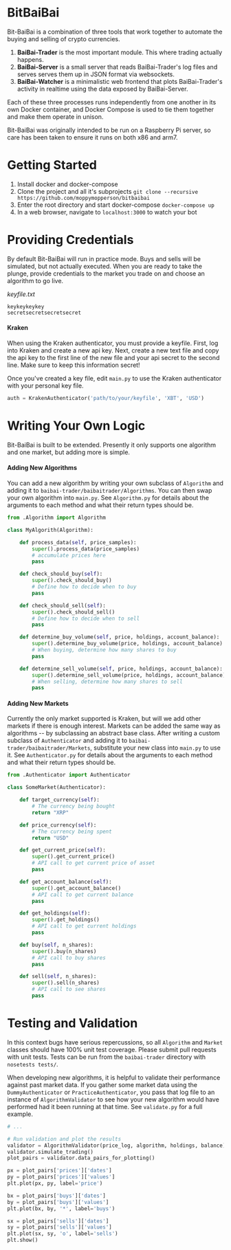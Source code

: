 # BitBaiBai

Bit-BaiBai is a combination of three tools that work together to automate the
buying and selling of crypto currencies.

1. **BaiBai-Trader** is the most important module. This where trading actually
   happens.
2. **BaiBai-Server** is a small server that reads BaiBai-Trader's log files and
   serves serves them up in JSON format via websockets.
3. **BaiBai-Watcher** is a minimalistic web frontend that plots BaiBai-Trader's
   activity in realtime using the data exposed by BaiBai-Server.

Each of these three processes runs independently from one another in its own
Docker container, and Docker Compose is used to tie them together and make them
operate in unison.

Bit-BaiBai was originally intended to be run on a Raspberry
Pi server, so care has been taken to ensure it runs on both x86 and arm7.

# Getting Started

1. Install docker and docker-compose
2. Clone the project and all it's subprojects
   `git clone --recursive https://github.com/moppymopperson/bitbaibai`
3. Enter the root directory and start docker-compose
   `docker-compose up`
4. In a web browser, navigate to `localhost:3000` to watch your bot

# Providing Credentials

By default Bit-BaiBai will run in practice mode. Buys and sells will be
simulated, but not actually executed. When you are ready to take the plunge,
provide credentials to the market you trade on and choose an algorithm to go
live.

_keyfile.txt_

```
keykeykeykey
secretsecretsecretsecret
```

#### Kraken

When using the Kraken authenticator, you must provide a keyfile. First, log into
Kraken and create a new api key. Next, create a new text file and copy the api
key to the first line of the new file and your api secret to the second line.
Make sure to keep this information secret!

Once you've created a key file, edit `main.py` to use the Kraken authenticator
with your personal key file.

```python
auth = KrakenAuthenticator('path/to/your/keyfile', 'XBT', 'USD')
```

# Writing Your Own Logic

Bit-BaiBai is built to be extended. Presently it only supports one algorithm and
one market, but adding more is simple.

#### Adding New Algorithms

You can add a new algorithm by writing your own subclass of `Algorithm` and
adding it to `baibai-trader/baibaitrader/Algorithms`. You can then swap your own
algorithm into `main.py`. See `Algorithm.py` for details about the arguments to
each method and what their return types should be.

```python
from .Algorithm import Algorithm

class MyAlgorith(Algorithm):

    def process_data(self, price_samples):
        super().process_data(price_samples)
        # accumulate prices here
        pass

    def check_should_buy(self):
        super().check_should_buy()
        # Define how to decide when to buy
        pass

    def check_should_sell(self):
        super().check_should_sell()
        # Define how to decide when to sell
        pass

    def determine_buy_volume(self, price, holdings, account_balance):
        super().determine_buy_volume(price, holdings, account_balance)
        # When buying, determine how many shares to buy
        pass

    def determine_sell_volume(self, price, holdings, account_balance):
        super().determine_sell_volume(price, holdings, account_balance)
        # When selling, determine how many shares to sell
        pass
```

#### Adding New Markets

Currently the only market supported is Kraken, but will we add other markets
if there is enough interest. Markets can be added the same way as algorithms --
by subclassing an abstract base class. After writing a custom subclass of
`Authenticator` and adding it to `baibai-trader/baibaitrader/Markets`,
substitute your new class into `main.py` to use it. See `Authenticator.py` for
details about the arguments to each method and what their return types should
be.

```python
from .Authenticator import Authenticator

class SomeMarket(Authenticator):

    def target_currency(self):
        # The currency being bought
        return "XRP"

    def price_currency(self):
        # The currency being spent
        return "USD"

    def get_current_price(self):
        super().get_current_price()
        # API call to get current price of asset
        pass

    def get_account_balance(self):
        super().get_account_balance()
        # API call to get current balance
        pass

    def get_holdings(self):
        super().get_holdings()
        # API call to get current holdings
        pass

    def buy(self, n_shares):
        super().buy(n_shares)
        # API call to buy shares
        pass

    def sell(self, n_shares):
        super().sell(n_shares)
        # API call to see shares
        pass
```

# Testing and Validation

In this context bugs have serious repercussions, so all `Algorithm` and `Market`
classes should have 100% unit test coverage. Please submit pull requests with
unit tests. Tests can be run from the `baibai-trader` directory with
`nosetests tests/`.

When developing new algorithms, it is helpful to validate their performance
against past market data. If you gather some market data using the
`DummyAuthenticator` or `PracticeAuthenticator`, you pass that log file to an
instance of `AlgorithmValidator` to see how your new algorithm would have
performed had it been running at that time. See `validate.py` for a full
example.

```python
# ...

# Run validation and plot the results
validator = AlgorithmValidator(price_log, algorithm, holdings, balance)
validator.simulate_trading()
plot_pairs = validator.data_pairs_for_plotting()

px = plot_pairs['prices']['dates']
py = plot_pairs['prices']['values']
plt.plot(px, py, label='price')

bx = plot_pairs['buys']['dates']
by = plot_pairs['buys']['values']
plt.plot(bx, by, '*', label='buys')

sx = plot_pairs['sells']['dates']
sy = plot_pairs['sells']['values']
plt.plot(sx, sy, 'o', label='sells')
plt.show()
```
